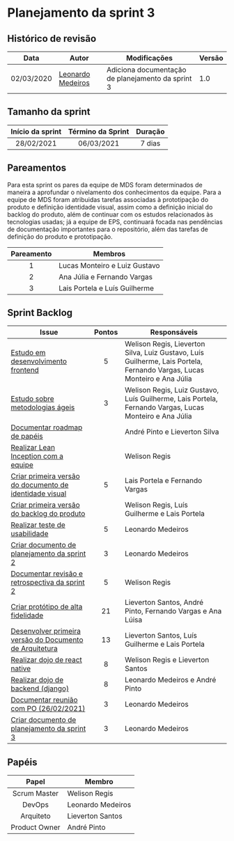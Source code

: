 # Planejamento da sprint 3

## Histórico de revisão

| Data       | Autor                                                | Modificações                                      | Versão |
| ---------- | ---------------------------------------------------- | ------------------------------------------------- | ------ |
| 02/03/2020 | [Leonardo Medeiros](https://github.com/leomedeiros1) | Adiciona documentação de planejamento da sprint 3 | 1.0    |

## Tamanho da sprint

| Início da sprint | Término da Sprint | Duração |
| :--------------: | :---------------: | :-----: |
|    28/02/2021    |    06/03/2021     | 7 dias  |

## Pareamentos

Para esta sprint os pares da equipe de MDS foram determinados de maneira a aprofundar o nivelamento dos conhecimentos da equipe. 
Para a equipe de MDS foram atribuidas tarefas associadas à prototipação do produto e definição identidade visual, assim como a definição inicial do backlog do produto, além de continuar com os estudos relacionados às tecnologias usadas; já a equipe de EPS, continuará focada nas pendências de documentação importantes para o repositório, além das tarefas de definição do produto e prototipação.

| Pareamento | Membros                         |
| :--------: | ------------------------------- |
|     1      | Lucas Monteiro e Luiz Gustavo   |
|     2      | Ana Júlia e Fernando Vargas     |
|     3      | Lais Portela e Luís Guilherme   |

## Sprint Backlog

| Issue                                                                                                             | Pontos | Responsáveis                    |
| ----------------------------------------------------------------------------------------------------------------- | :----: | ------------------------------- |
| [Estudo em desenvolvimento frontend](https://github.com/fga-eps-mds/EPS-2020-2-G3/issues/23)                      |   5    | Welison Regis, Lieverton Silva, Luiz Gustavo, Luís Guilherme, Lais Portela, Fernando Vargas, Lucas Monteiro e Ana Júlia  |
| [Estudo sobre metodologias ágeis](https://github.com/fga-eps-mds/EPS-2020-2-G3/issues/25)                         |   3    | Welison Regis, Luiz Gustavo, Luís Guilherme, Lais Portela, Fernando Vargas, Lucas Monteiro e Ana Júlia                   |
| [Documentar roadmap de papéis](https://github.com/fga-eps-mds/EPS-2020-2-G3/issues/30)                            |        | André Pinto e Lieverton Silva                                                                                           |
| [Realizar Lean Inception com a equipe](https://github.com/fga-eps-mds/EPS-2020-2-G3/issues/32)                    |        | Welison Regis                                                                                                     |
| [Criar primeira versão do documento de identidade visual](https://github.com/fga-eps-mds/EPS-2020-2-G3/issues/36) |   5    | Lais Portela e Fernando Vargas                                                                                           |
| [Criar primeira versão do backlog do produto](https://github.com/fga-eps-mds/EPS-2020-2-G3/issues/48)             |        | Welison Regis, Luís Guilherme e Lais Portela                                                                             |
| [Realizar teste de usabilidade](https://github.com/fga-eps-mds/EPS-2020-2-G3/issues/51)                           |   5    | Leonardo Medeiros                                                                                                  |
| [Criar documento de planejamento da sprint 2](https://github.com/fga-eps-mds/EPS-2020-2-G3/issues/52)             |   3    | Leonardo Medeiros                                                                                                  |
| [Documentar revisão e retrospectiva da sprint 2](https://github.com/fga-eps-mds/EPS-2020-2-G3/issues/53)          |   5    | Welison Regis                                                                                                     |
| [Criar protótipo de alta fidelidade](https://github.com/fga-eps-mds/EPS-2020-2-G3/issues/54)                      |   21   | Lieverton Santos, André Pinto, Fernando Vargas e Ana Lúisa                                                          |
| [Desenvolver primeira versão do Documento de Arquitetura](https://github.com/fga-eps-mds/EPS-2020-2-G3/issues/55) |   13   | Lieverton Santos, Luís Guilherme e Lais Portela                                                                     |
| [Realizar dojo de react native](https://github.com/fga-eps-mds/EPS-2020-2-G3/issues/56)                           |   8    | Welison Regis e Lieverton Santos                                                                                          |
| [Realizar dojo de backend (django)](https://github.com/fga-eps-mds/EPS-2020-2-G3/issues/57)                       |   8    | Leonardo Medeiros e André Pinto                                                                                    |
| [Documentar reunião com PO (26/02/2021)](https://github.com/fga-eps-mds/EPS-2020-2-G3/issues/58)                  |   3    | Leonardo Medeiros                                                                                                  |
| [Criar documento de planejamento da sprint 3](https://github.com/fga-eps-mds/EPS-2020-2-G3/issues/60)             |   3    | Leonardo Medeiros                                                                                                  |

## Papéis

| Papel          | Membro            |
| :------------: | ----------------- |
| Scrum Master   | Welison Regis     |
| DevOps         | Leonardo Medeiros |
| Arquiteto      | Lieverton Santos  |
| Product Owner  | André Pinto       |